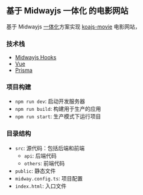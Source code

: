## 基于 Midwayjs 一体化 的电影网站

基于 Midwayjs [一体化](https://midwayjs.org/docs/hooks/intro)方案实现 [koajs-movie](https://github.com/savoygu/koajs-movie) 电影网站，

### 技术栈

- [Midwayjs Hooks](https://github.com/midwayjs/midway)
- [Vue](https://github.com/vuejs/core)
- [Prisma](https://github.com/prisma/prisma)

### 项目构建

- `npm run dev`: 启动开发服务器
- `npm run build`: 构建用于生产的应用
- `npm run start`: 生产模式下运行项目

### 目录结构

- `src`: 源代码：包括后端和前端
  - `api`: 后端代码
  - `others`: 前端代码
- `public`: 静态文件
- `midway.config.ts`: 项目配置
- `index.html`: 入口文件
